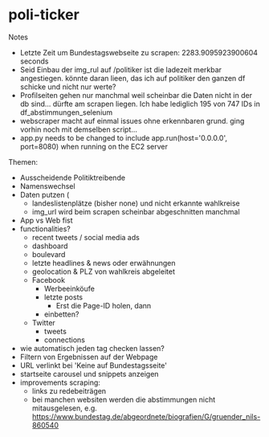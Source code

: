 # poli-ticker

Notes
- Letzte Zeit um Bundestagswebseite zu scrapen:  2283.9095923900604 seconds
- Seid Einbau der img_rul auf /politiker ist die ladezeit merkbar angestiegen. könnte daran lieen, das ich auf politiker den ganzen df schicke und nicht nur werte?
- Profilseiten gehen nur manchmal weil scheinbar die Daten nicht in der db sind... dürfte am scrapen liegen. Ich habe lediglich 195 von 747 IDs in df_abstimmungen_selenium
- webscraper macht auf einmal issues ohne erkennbaren grund. ging vorhin noch mit demselben script...
- app.py needs to be changed to include     app.run(host='0.0.0.0', port=8080) when running on the EC2 server


Themen:
- Ausscheidende Politiktreibende
- Namenswechsel 
- Daten putzen (
  - landeslistenplätze (bisher none) und nicht erkannte wahlkreise
  - img_url wird beim scrapen scheinbar abgeschnitten manchmal 
- App vs Web fist
- functionalities?
  - recent tweets / social media ads
  - dashboard
  - boulevard
  - letzte headlines & news oder erwähnungen
  - geolocation & PLZ von wahlkreis abgeleitet
  - Facebook
    - Werbeeinköufe
    - letzte posts 
      - Erst die Page-ID holen, dann 
    - einbetten?
  - Twitter
    - tweets
    - connections
- wie automatisch jeden tag checken lassen?
- Filtern von Ergebnissen auf der Webpage
- URL verlinkt bei 'Keine auf Bundestagsseite'
- startseite carousel und snippets anzeigen
- improvements scraping: 
  - links zu redebeiträgen
  - bei manchen websiten werden die abstimmungen nicht mitausgelesen, e.g. https://www.bundestag.de/abgeordnete/biografien/G/gruender_nils-860540

